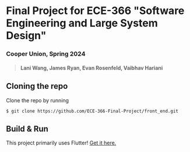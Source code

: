 # Final Project for ECE-366 "Software Engineering and Large System Design"
### Cooper Union, Spring 2024
> #### Lani Wang, James Ryan, Evan Rosenfeld, Vaibhav Hariani

## Cloning the repo 
Clone the repo by running   
```
$ git clone https://github.com/ECE-366-Final-Project/front_end.git
```

## Build & Run  
This project primarily uses Flutter! [Get it here.](https://docs.flutter.dev/get-started/install)   
